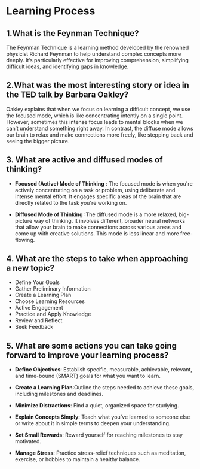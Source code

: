 # Learning Process


## 1.What is the Feynman Technique?

The Feynman Technique is a learning method developed by the renowned physicist Richard Feynman to help understand complex concepts more deeply. It’s particularly effective for improving comprehension, simplifying difficult ideas, and identifying gaps in knowledge.


## 2.What was the most interesting story or idea in the TED talk by Barbara Oakley?


Oakley explains that when we focus on learning a difficult concept, we use the focused mode, which is like concentrating intently on a single point. However, sometimes this intense focus leads to mental blocks when we can’t understand something right away. In contrast, the diffuse mode allows our brain to relax and make connections more freely, like stepping back and seeing the bigger picture.

## 3. What are active and diffused modes of thinking?

* **Focused (Active) Mode of Thinking** : The focused mode is when you're actively concentrating on a task or problem, using deliberate and intense mental effort. It engages specific areas of the brain that are directly related to the task you're working on.

* **Diffused Mode of Thinking** :The diffused mode is a more relaxed, big-picture way of thinking. It involves different, broader neural networks that allow your brain to make connections across various areas and come up with creative solutions. This mode is less linear and more free-flowing.


## 4. What are the steps to take when approaching a new topic?

* Define Your Goals
* Gather Preliminary Information
* Create a Learning Plan
* Choose Learning Resources
* Active Engagement
* Practice and Apply Knowledge
* Review and Reflect
* Seek Feedback


## 5. What are some actions you can take going forward to improve your learning process?

* **Define Objectives**: Establish specific, measurable, achievable, relevant, and time-bound (SMART) goals for what you want to learn.

* **Create a Learning Plan**:Outline the steps needed to achieve these goals, including milestones and deadlines.

* **Minimize Distractions**: Find a quiet, organized space for studying.

* **Explain Concepts Simply**: Teach what you’ve learned to someone else or write about it in simple terms to deepen your understanding.

* **Set Small Rewards**: Reward yourself for reaching milestones to stay motivated.

* **Manage Stress**: Practice stress-relief techniques such as meditation, exercise, or hobbies to maintain a healthy balance.





